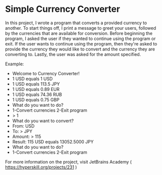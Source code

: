 # Simple Currency Converter

In this project, I wrote a program that converts a provided currency to another. To start things off, I print a message to greet your users, followed by the currencies that are available for conversion. Before beginning the program, I asked the user if they wanted to continue using the program or exit. If the user wants to continue using the program, then they're asked to provide the currency they would like to convert and the currency they are converting to. Lastly, the user was asked for the amount specified. 
 
Example:
 
* Welcome to Currency Converter!
* 1 USD equals  1 USD
* 1 USD equals  113.5 JPY
* 1 USD equals  0.89 EUR
* 1 USD equals  74.36 RUB
* 1 USD equals  0.75 GBP
* What do you want to do?
* 1-Convert currencies 2-Exit program
* \> 1
* What do you want to convert?
* From:  USD
* To: \> JPY
* Amount: \> 115
* Result: 115 USD equals 13052.5000 JPY
* What do you want to do?
* 1-Convert currencies 2-Exit program
 
For more information on the project, visit JetBrains Academy ( https://hyperskill.org/projects/231 ) 
